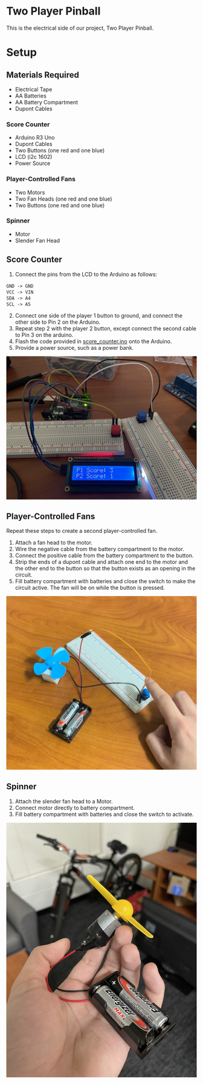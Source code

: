 # Two Player Pinball
This is the electrical side of our project, Two Player Pinball.

# Setup

## Materials Required
- Electrical Tape
- AA Batteries
- AA Battery Compartment
- Dupont Cables

### Score Counter
- Arduino R3 Uno
- Dupont Cables
- Two Buttons (one red and one blue)
- LCD (i2c 1602)
- Power Source

### Player-Controlled Fans
- Two Motors
- Two Fan Heads (one red and one blue)
- Two Buttons (one red and one blue)

### Spinner 
- Motor
- Slender Fan Head

## Score Counter
1. Connect the pins from the LCD to the Arduino as follows:
```
GND -> GND
VCC -> VIN
SDA -> A4
SCL -> A5
```
2. Connect one side of the player 1 button to ground, and connect the other side to Pin 2 on the Arduino.
3. Repeat step 2 with the player 2 button, except connect the second cable to Pin 3 on the arduino.
4. Flash the code provided in [score_counter.ino](score_counter/score_counter.ino) onto the Arduino.
5. Provide a power source, such as a power bank.

![Image of set-up score counter](IMG_9408.jpg)

## Player-Controlled Fans
Repeat these steps to create a second player-controlled fan.

1. Attach a fan head to the motor.
2. Wire the negative cable from the battery compartment to the motor.
3. Connect the positive cable from the battery compartment to the button.
4. Strip the ends of a dupont cable and attach one end to the motor and the other end to the button so that the button exists as an opening in the circuit.
5. Fill battery compartment with batteries and close the switch to make the circuit active. The fan will be on while the button is pressed.

![Image of set-up player controlled fan](IMG_9409.png)

## Spinner
1. Attach the slender fan head to a Motor.
2. Connect motor directly to battery compartment.
3. Fill battery compartment with batteries and close the switch to activate.

![Image of set-up spinner](IMG_9373.jpg)
